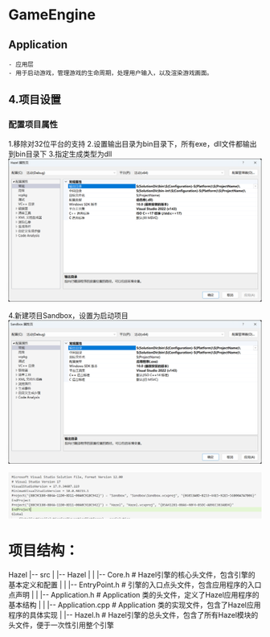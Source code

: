 # GameEngine


## Application 
    - 应用层
    - 用于启动游戏，管理游戏的生命周期，处理用户输入，以及渲染游戏画面。
    

## 4.项目设置
### 配置项目属性
1.移除对32位平台的支持
2.设置输出目录为bin目录下，所有exe，dll文件都输出到bin目录下
3.指定生成类型为dll
![alt text](image.png)

4.新建项目Sandbox，设置为启动项目
![alt text](image-1.png)

![alt text](image-2.png)


# 项目结构：

Hazel
|-- src
|   |-- Hazel
|   |   |-- Core.h              # Hazel引擎的核心头文件，包含引擎的基本定义和配置
|   |   |-- EntryPoint.h        # 引擎的入口点头文件，包含应用程序的入口点声明
|   |   |-- Application.h       # Application 类的头文件，定义了Hazel应用程序的基本结构
|   |   |-- Application.cpp     # Application 类的实现文件，包含了Hazel应用程序的具体实现
|   |-- Hazel.h                 # Hazel引擎的总头文件，包含了所有Hazel模块的头文件，便于一次性引用整个引擎

